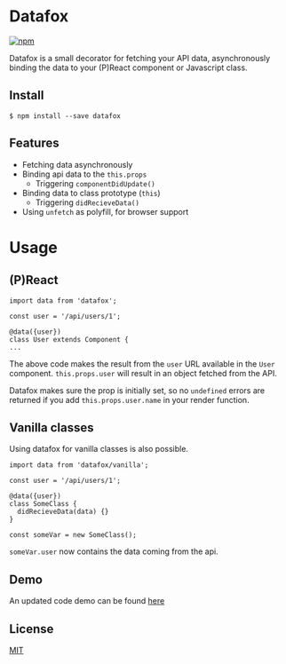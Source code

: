# Datafox

<a href="https://www.npmjs.org/package/datafox">
  <img src="https://img.shields.io/npm/v/datafox.svg?style=flat" alt="npm">
</a>

Datafox is a small decorator for fetching your API data, asynchronously binding the data to your (P)React component or Javascript class.

## Install

```
$ npm install --save datafox
```

## Features

- Fetching data asynchronously
- Binding api data to the `this.props`
  - Triggering `componentDidUpdate()`
- Binding data to class prototype (`this`)
  - Triggering `didRecieveData()`
- Using `unfetch` as polyfill, for browser support

# Usage

## (P)React
```
import data from 'datafox';

const user = '/api/users/1';

@data({user})
class User extends Component {
...
```

The above code makes the result from the `user` URL available in the `User` component. `this.props.user` will result in an object fetched from the API.

Datafox makes sure the prop is initially set, so no `undefined` errors are returned if you add `this.props.user.name` in your render function.

## Vanilla classes

Using datafox for vanilla classes is also possible.

```
import data from 'datafox/vanilla';

const user = '/api/users/1';

@data({user})
class SomeClass {
  didRecieveData(data) {}
}

const someVar = new SomeClass();
```

`someVar.user` now contains the data coming from the api.

## Demo

An updated code demo can be found [here](https://stackblitz.com/edit/datafox-poc)

## License

[MIT](https://oss.ninja/mit/mjanssen/)

